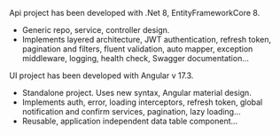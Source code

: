 
 Api project has been developed with .Net 8, EntityFrameworkCore 8.

- Generic repo, service, controller design.
- Implements layered architecture, JWT authentication, refresh token, pagination and filters, fluent validation, auto mapper, exception middleware, logging, health check, Swagger documentation...

UI project has been developed with Angular v 17.3.
- Standalone project. Uses new syntax, Angular material design.
- Implements auth, error, loading interceptors, refresh token, global notification and confirm services, pagination, lazy loading...
- Reusable, application independent data table component...
